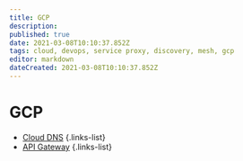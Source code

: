 ```yaml
---
title: GCP
description: 
published: true
date: 2021-03-08T10:10:37.852Z
tags: cloud, devops, service proxy, discovery, mesh, gcp
editor: markdown
dateCreated: 2021-03-08T10:10:37.852Z
---
```


# GCP
- [Cloud DNS](/training/cloud_and_devops/service_proxy_discovery_mesh/gcp/cloud_dns)
{.links-list}
- [API Gateway](/training/cloud_and_devops/service_proxy_discovery_mesh/gcp/api_gateway)
{.links-list}